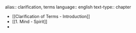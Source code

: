 alias:: clarification, terms
language:: english
text-type:: chapter

- [[Clarification of Terms - Introduction]]
- [[1. Mind - Spirit]]
-
